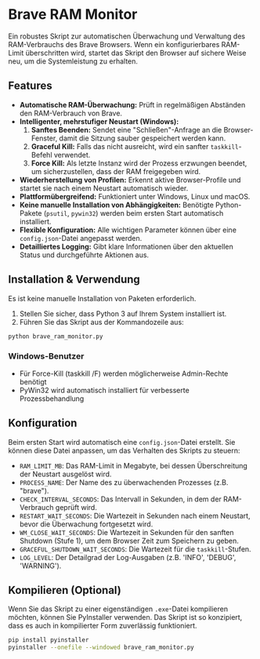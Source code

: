 # Brave RAM Monitor

Ein robustes Skript zur automatischen Überwachung und Verwaltung des RAM-Verbrauchs des Brave Browsers. Wenn ein konfigurierbares RAM-Limit überschritten wird, startet das Skript den Browser auf sichere Weise neu, um die Systemleistung zu erhalten.

## Features

-   **Automatische RAM-Überwachung:** Prüft in regelmäßigen Abständen den RAM-Verbrauch von Brave.
-   **Intelligenter, mehrstufiger Neustart (Windows):**
    1.  **Sanftes Beenden:** Sendet eine "Schließen"-Anfrage an die Browser-Fenster, damit die Sitzung sauber gespeichert werden kann.
    2.  **Graceful Kill:** Falls das nicht ausreicht, wird ein sanfter `taskkill`-Befehl verwendet.
    3.  **Force Kill:** Als letzte Instanz wird der Prozess erzwungen beendet, um sicherzustellen, dass der RAM freigegeben wird.
-   **Wiederherstellung von Profilen:** Erkennt aktive Browser-Profile und startet sie nach einem Neustart automatisch wieder.
-   **Plattformübergreifend:** Funktioniert unter Windows, Linux und macOS.
-   **Keine manuelle Installation von Abhängigkeiten:** Benötigte Python-Pakete (`psutil`, `pywin32`) werden beim ersten Start automatisch installiert.
-   **Flexible Konfiguration:** Alle wichtigen Parameter können über eine `config.json`-Datei angepasst werden.
-   **Detailliertes Logging:** Gibt klare Informationen über den aktuellen Status und durchgeführte Aktionen aus.

## Installation & Verwendung

Es ist keine manuelle Installation von Paketen erforderlich.

1.  Stellen Sie sicher, dass Python 3 auf Ihrem System installiert ist.
2.  Führen Sie das Skript aus der Kommandozeile aus:

```bash
python brave_ram_monitor.py
```

### Windows-Benutzer
- Für Force-Kill (taskkill /F) werden möglicherweise Admin-Rechte benötigt
- PyWin32 wird automatisch installiert für verbesserte Prozessbehandlung

## Konfiguration

Beim ersten Start wird automatisch eine `config.json`-Datei erstellt. Sie können diese Datei anpassen, um das Verhalten des Skripts zu steuern:

-   `RAM_LIMIT_MB`: Das RAM-Limit in Megabyte, bei dessen Überschreitung der Neustart ausgelöst wird.
-   `PROCESS_NAME`: Der Name des zu überwachenden Prozesses (z.B. "brave").
-   `CHECK_INTERVAL_SECONDS`: Das Intervall in Sekunden, in dem der RAM-Verbrauch geprüft wird.
-   `RESTART_WAIT_SECONDS`: Die Wartezeit in Sekunden nach einem Neustart, bevor die Überwachung fortgesetzt wird.
-   `WM_CLOSE_WAIT_SECONDS`: Die Wartezeit in Sekunden für den sanften Shutdown (Stufe 1), um dem Browser Zeit zum Speichern zu geben.
-   `GRACEFUL_SHUTDOWN_WAIT_SECONDS`: Die Wartezeit für die `taskkill`-Stufen.
-   `LOG_LEVEL`: Der Detailgrad der Log-Ausgaben (z.B. 'INFO', 'DEBUG', 'WARNING').

## Kompilieren (Optional)

Wenn Sie das Skript zu einer eigenständigen `.exe`-Datei kompilieren möchten, können Sie PyInstaller verwenden. Das Skript ist so konzipiert, dass es auch in kompilierter Form zuverlässig funktioniert.

```bash
pip install pyinstaller
pyinstaller --onefile --windowed brave_ram_monitor.py
```